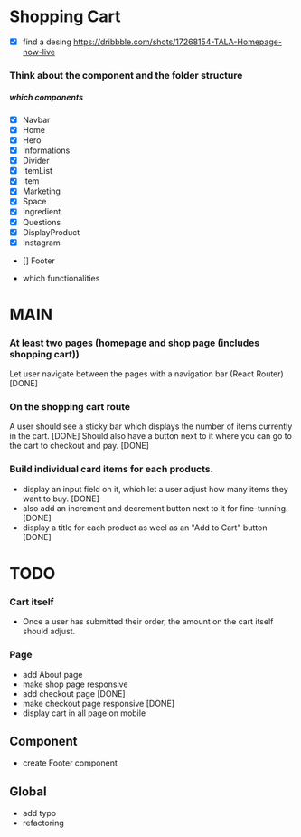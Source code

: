 # Shopping Cart

-[x] find a desing
https://dribbble.com/shots/17268154-TALA-Homepage-now-live

### Think about the component and the folder structure

##### which components

- [x] Navbar
- [x] Home
- [x] Hero
- [x] Informations
- [x] Divider
- [x] ItemList
- [x] Item
- [x] Marketing
- [x] Space
- [x] Ingredient
- [x] Questions
- [x] DisplayProduct
- [x] Instagram
- [] Footer

- which functionalities

# MAIN

### At least two pages (homepage and shop page (includes shopping cart))

Let user navigate between the pages with a navigation bar (React Router) [DONE]

### On the shopping cart route

A user should see a sticky bar which displays the number of items currently in the cart. [DONE]
Should also have a button next to it where you can go to the cart to checkout and pay. [DONE]

### Build individual card items for each products.

- display an input field on it, which let a user adjust how many items they want to buy. [DONE]
- also add an increment and decrement button next to it for fine-tunning. [DONE]
- display a title for each product as weel as an "Add to Cart" button [DONE]

# TODO

### Cart itself

- Once a user has submitted their order, the amount on the cart itself should adjust.

### Page

- add About page
- make shop page responsive
- add checkout page [DONE]
- make checkout page responsive [DONE]
- display cart in all page on mobile

## Component

- create Footer component

## Global

- add typo
- refactoring
